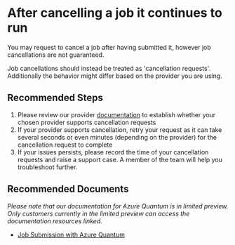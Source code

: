 <properties
	pageTitle="Problems cancelling a job running in a quantum workspace"
	description="When you attempt to cancel a job, it continues to execute."
	infoBubbleText="Job continues to execute despite cancellation"
	service="microsoft.quantum"
	resource="workspaces"
	ms.author="dasto"
	displayOrder=""
	articleId=""
	diagnosticScenario=""
	selfHelpType=""
	supportTopicIds="32740187,32740178"
	resourceTags=""
	productPesIds="17040"
	cloudEnvironments="public"
	ownershipId="AzureCompute_AzureQuantum"
/>

# After cancelling a job it continues to run

You may request to cancel a job after having submitted it, however job cancellations are not guaranteed.

Job cancellations should instead be treated as 'cancellation requests'. Additionally the behavior might differ based on the provider you are using.

## **Recommended Steps**

1. Please review our provider [documentation](https://github.com/MicrosoftDocs/quantum-docs-private/wiki/Azure-Quantum-provider) to establish whether your chosen provider supports cancellation requests
2. If your provider supports cancellation, retry your request as it can take several seconds or even minutes (depending on the provider) for the cancellation request to complete
3. If your issues persists, please record the time of your cancellation requests and raise a support case. A member of the team will help you troubleshoot further.

## **Recommended Documents**

*Please note that our documentation for Azure Quantum is in limited preview. Only customers currently in the limited preview can access the documentation resources linked.*
* [Job Submission with Azure Quantum](https://github.com/MicrosoftDocs/quantum-docs-private/wiki/Submit-jobs-to-Azure-Quantum-with-the-Comand-Line-Interface)